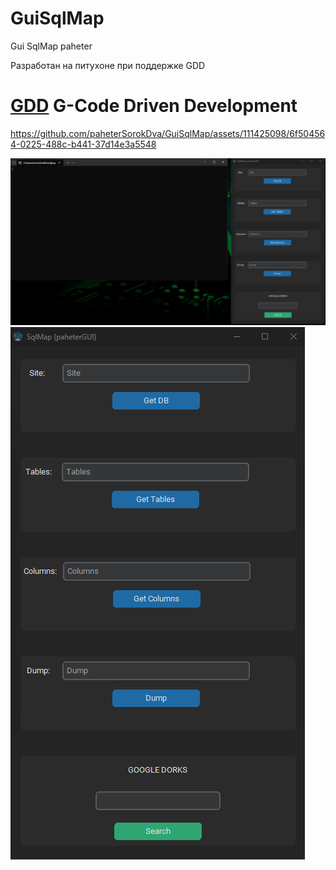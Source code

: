 # GuiSqlMap
Gui SqlMap paheter

Разработан на питухоне при поддержке GDD
# [GDD](https://github.com/turborium/GDD) G-Code Driven Development  


https://github.com/paheterSorokDva/GuiSqlMap/assets/111425098/6f504564-0225-488c-b441-37d14e3a5548



![1](Screen/Screenshot_1.png)  
![2](Screen/Screenshot_2.png)  



